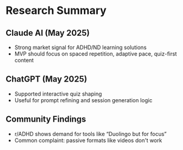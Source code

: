 # Research Summary

## Claude AI (May 2025)
- Strong market signal for ADHD/ND learning solutions
- MVP should focus on spaced repetition, adaptive pace, quiz-first content

## ChatGPT (May 2025)
- Supported interactive quiz shaping
- Useful for prompt refining and session generation logic

## Community Findings
- r/ADHD shows demand for tools like “Duolingo but for focus”
- Common complaint: passive formats like videos don't work